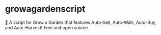 # growagardenscript
🍅 A script for Grow a Garden that features Auto-Sell, Auto-Walk, Auto-Buy, and Auto-Harvest! Free and open source
